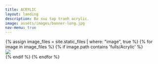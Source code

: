 ```yaml
---
title: ACRYLIC
layout: landing
description: Bo suu tap tranh acrylic.
image: assets/images/banner-long.jpg
nav-menu: true
---
```


<!-- Main -->
<div id="main">

<!-- One -->
<style>
.container-fluid {
    padding-right: 1px;
    padding-left: 1px;
    margin-right: auto;
    margin-left: auto;
}
</style>

<section id="photos">
<div class="container-fluid">
<div class="row-no-gutters">
	{% assign image_files = site.static_files | where: "image", true %}
	{% for image in image_files %}
	{% if image.path contains 'fulls/Acrylic' %}
	<div class="img_wrap">		
		<a href="{{site.baseurl}}/assets/images/fulls/{{ image.name }}" class="portfolio-box">
		  <img src="{{site.baseurl}}/assets/images/thumbs/{{ image.name }}" class="image" >	
		</a>		
	</div>
	{% endif %}
    {% endfor %}
</div>
</div>
</div>


<!-- <script src="{{site.baseurl}}/js/photo-grid.js"></script> -->
<script>
function getRandomSize(min, max) {
  return Math.round(Math.random() * (max - min) + min);
}
</script>